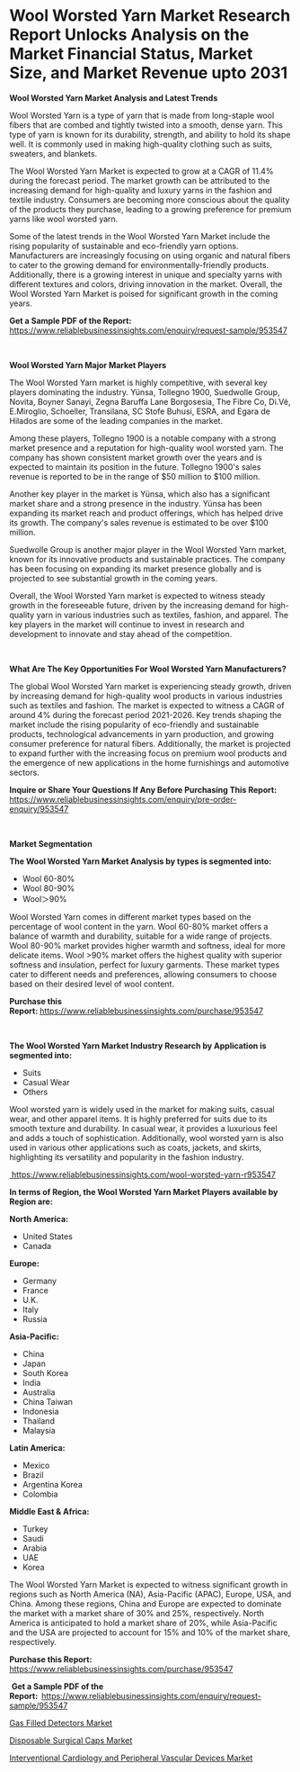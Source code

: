 <p><h1>Wool Worsted Yarn Market Research Report Unlocks Analysis on the Market Financial Status, Market Size, and Market Revenue upto 2031</h1></p><p><strong>Wool Worsted Yarn Market Analysis and Latest Trends</strong></p>
<p><p>Wool Worsted Yarn is a type of yarn that is made from long-staple wool fibers that are combed and tightly twisted into a smooth, dense yarn. This type of yarn is known for its durability, strength, and ability to hold its shape well. It is commonly used in making high-quality clothing such as suits, sweaters, and blankets.</p><p>The Wool Worsted Yarn Market is expected to grow at a CAGR of 11.4% during the forecast period. The market growth can be attributed to the increasing demand for high-quality and luxury yarns in the fashion and textile industry. Consumers are becoming more conscious about the quality of the products they purchase, leading to a growing preference for premium yarns like wool worsted yarn.</p><p>Some of the latest trends in the Wool Worsted Yarn Market include the rising popularity of sustainable and eco-friendly yarn options. Manufacturers are increasingly focusing on using organic and natural fibers to cater to the growing demand for environmentally-friendly products. Additionally, there is a growing interest in unique and specialty yarns with different textures and colors, driving innovation in the market. Overall, the Wool Worsted Yarn Market is poised for significant growth in the coming years.</p></p>
<p><strong>Get a Sample PDF of the Report:&nbsp;</strong> <a href="https://www.reliablebusinessinsights.com/enquiry/request-sample/953547">https://www.reliablebusinessinsights.com/enquiry/request-sample/953547</a></p>
<p>&nbsp;</p>
<p><strong>Wool Worsted Yarn Major Market Players</strong></p>
<p><p>The Wool Worsted Yarn market is highly competitive, with several key players dominating the industry. Yünsa, Tollegno 1900, Suedwolle Group, Novita, Boyner Sanayi, Zegna Baruffa Lane Borgosesia, The Fibre Co, Di.Vé, E.Miroglio, Schoeller, Transilana, SC Stofe Buhusi, ESRA, and Egara de Hilados are some of the leading companies in the market.</p><p>Among these players, Tollegno 1900 is a notable company with a strong market presence and a reputation for high-quality wool worsted yarn. The company has shown consistent market growth over the years and is expected to maintain its position in the future. Tollegno 1900's sales revenue is reported to be in the range of $50 million to $100 million.</p><p>Another key player in the market is Yünsa, which also has a significant market share and a strong presence in the industry. Yünsa has been expanding its market reach and product offerings, which has helped drive its growth. The company's sales revenue is estimated to be over $100 million.</p><p>Suedwolle Group is another major player in the Wool Worsted Yarn market, known for its innovative products and sustainable practices. The company has been focusing on expanding its market presence globally and is projected to see substantial growth in the coming years.</p><p>Overall, the Wool Worsted Yarn market is expected to witness steady growth in the foreseeable future, driven by the increasing demand for high-quality yarn in various industries such as textiles, fashion, and apparel. The key players in the market will continue to invest in research and development to innovate and stay ahead of the competition.</p></p>
<p>&nbsp;</p>
<p><strong>What Are The Key Opportunities For Wool Worsted Yarn Manufacturers?</strong></p>
<p><p>The global Wool Worsted Yarn market is experiencing steady growth, driven by increasing demand for high-quality wool products in various industries such as textiles and fashion. The market is expected to witness a CAGR of around 4% during the forecast period 2021-2026. Key trends shaping the market include the rising popularity of eco-friendly and sustainable products, technological advancements in yarn production, and growing consumer preference for natural fibers. Additionally, the market is projected to expand further with the increasing focus on premium wool products and the emergence of new applications in the home furnishings and automotive sectors.</p></p>
<p><strong>Inquire or Share Your Questions If Any Before Purchasing This Report:</strong> <a href="https://www.reliablebusinessinsights.com/enquiry/pre-order-enquiry/953547">https://www.reliablebusinessinsights.com/enquiry/pre-order-enquiry/953547</a></p>
<p>&nbsp;</p>
<p><strong>Market Segmentation</strong></p>
<p><strong>The Wool Worsted Yarn Market Analysis by types is segmented into:</strong></p>
<p><ul><li>Wool 60-80%</li><li>Wool 80-90%</li><li>Wool＞90%</li></ul></p>
<p><p>Wool Worsted Yarn comes in different market types based on the percentage of wool content in the yarn. Wool 60-80% market offers a balance of warmth and durability, suitable for a wide range of projects. Wool 80-90% market provides higher warmth and softness, ideal for more delicate items. Wool >90% market offers the highest quality with superior softness and insulation, perfect for luxury garments. These market types cater to different needs and preferences, allowing consumers to choose based on their desired level of wool content.</p></p>
<p><strong>Purchase this Report:&nbsp;</strong><a href="https://www.reliablebusinessinsights.com/purchase/953547">https://www.reliablebusinessinsights.com/purchase/953547</a></p>
<p>&nbsp;</p>
<p><strong>The Wool Worsted Yarn Market Industry Research by Application is segmented into:</strong></p>
<p><ul><li>Suits</li><li>Casual Wear</li><li>Others</li></ul></p>
<p><p>Wool worsted yarn is widely used in the market for making suits, casual wear, and other apparel items. It is highly preferred for suits due to its smooth texture and durability. In casual wear, it provides a luxurious feel and adds a touch of sophistication. Additionally, wool worsted yarn is also used in various other applications such as coats, jackets, and skirts, highlighting its versatility and popularity in the fashion industry.</p></p>
<p><a href="https://www.reliablebusinessinsights.com/wool-worsted-yarn-r953547">&nbsp;https://www.reliablebusinessinsights.com/wool-worsted-yarn-r953547</a></p>
<p><strong>In terms of Region, the Wool Worsted Yarn Market Players available by Region are:</strong></p>
<p>
    <p> <strong> North America: </strong>
        <ul>
            <li>United States</li>
            <li>Canada</li>
        </ul>
        </p> 
    <p> <strong> Europe: </strong>
        <ul>
            <li>Germany</li>
            <li>France</li>
            <li>U.K.</li>
            <li>Italy</li>
            <li>Russia</li>
        </ul>
        </p> 
    <p> <strong> Asia-Pacific: </strong>
        <ul>
            <li>China</li>
            <li>Japan</li>
            <li>South Korea</li>
            <li>India</li>
            <li>Australia</li>
            <li>China Taiwan</li>
            <li>Indonesia</li>
            <li>Thailand</li>
            <li>Malaysia</li>
        </ul>
        </p> 
    <p> <strong> Latin America: </strong>
        <ul>
            <li>Mexico</li>
            <li>Brazil</li>
            <li>Argentina Korea</li>
            <li>Colombia</li>
        </ul>
        </p> 
    <p> <strong> Middle East & Africa: </strong>
        <ul>
            <li>Turkey</li>
            <li>Saudi</li>
            <li>Arabia</li>
            <li>UAE</li>
            <li>Korea</li>
        </ul>
    </p>
    </p>
<p><p>The Wool Worsted Yarn Market is expected to witness significant growth in regions such as North America (NA), Asia-Pacific (APAC), Europe, USA, and China. Among these regions, China and Europe are expected to dominate the market with a market share of 30% and 25%, respectively. North America is anticipated to hold a market share of 20%, while Asia-Pacific and the USA are projected to account for 15% and 10% of the market share, respectively.</p></p>
<p><strong>Purchase this Report: </strong><a href="https://www.reliablebusinessinsights.com/purchase/953547">https://www.reliablebusinessinsights.com/purchase/953547</a></p>
<p>&nbsp;<strong>Get a Sample PDF of the Report:&nbsp;&nbsp;</strong><a href="https://www.reliablebusinessinsights.com/enquiry/request-sample/953547">https://www.reliablebusinessinsights.com/enquiry/request-sample/953547</a></p>
<p><strong></strong></p>
<p><p><a href="https://github.com/sardarp081/Market-Research-Report-List-1/blob/main/gas-filled-detectors-market.md">Gas Filled Detectors Market</a></p><p><a href="https://github.com/pennyaldbrittonh658/Market-Research-Report-List-1/blob/main/disposable-surgical-caps-market.md">Disposable Surgical Caps Market</a></p><p><a href="https://github.com/gcimaudf65/Market-Research-Report-List-1/blob/main/interventional-cardiology-and-peripheral-vascular-devices-market.md">Interventional Cardiology and Peripheral Vascular Devices Market</a></p></p>
